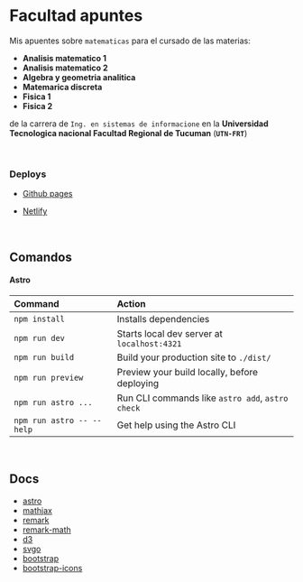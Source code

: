 # Facultad apuntes

Mis apuentes sobre `matematicas` para el cursado de las materias:

- **Analisis matematico 1**
- **Analisis matematico 2**
- **Algebra y geometria analitica**
- **Matemarica discreta**
- **Fisica 1**
- **Fisica 2**

de la carrera de `Ing. en sistemas de informacione` en la **Universidad Tecnologica nacional Facultad Regional de Tucuman** (**`UTN-FRT`**)

<br>

### Deploys

- [Github pages](https://francojaviergadea.github.io/facultad-apuntes/)

- [Netlify](https://facultad-apuntes.netlify.app/facultad-apuntes/)
  
<br>


## Comandos

#### Astro 

| Command                   | Action                                           |
| :------------------------ | :----------------------------------------------- |
| `npm install`             | Installs dependencies                            |
| `npm run dev`             | Starts local dev server at `localhost:4321`      |
| `npm run build`           | Build your production site to `./dist/`          |
| `npm run preview`         | Preview your build locally, before deploying     |
| `npm run astro ...`       | Run CLI commands like `astro add`, `astro check` |
| `npm run astro -- --help` | Get help using the Astro CLI                     |


<br>

## Docs

- [astro](https://docs.astro.build)
- [mathjax](https://www.mathjax.org/)
- [remark](https://github.com/remarkjs/remark)
- [remark-math](https://github.com/remarkjs/remark-math)
- [d3](https://d3js.org/)
- [svgo](https://github.com/svg/svgo)
- [bootstrap](https://getbootstrap.com/)
- [bootstrap-icons](https://icons.getbootstrap.com/)